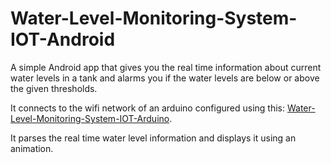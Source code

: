 # Water-Level-Monitoring-System-IOT-Android

A simple Android app that gives you the real time information about current water levels in a tank and alarms you if the water levels are below or above the given thresholds.

It connects to the wifi network of an arduino configured using this: [Water-Level-Monitoring-System-IOT-Arduino](https://github.com/Talha-Siddiqui3/Water-Level-Monitoring-System-IOT-Arduino). 

It parses the real time water level information and displays it using an animation.
